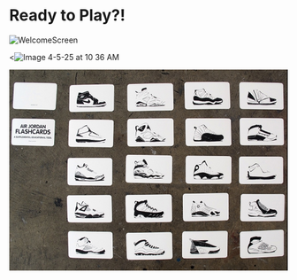 # Ready to Play?!

![WelcomeScreen](https://github.com/user-attachments/assets/cd0e95b7-eb03-4529-b7f5-e342279b6c9e)

<![Image 4-5-25 at 10 36 AM](https://github.com/user-attachments/assets/91e4a342-4b85-4682-bc2a-acaecc3952e4)

<p align="center">
<img src="https://github.com/ksu-is/Quatez-Sneaker-Repository-Project-/blob/main/Image%204-5-25%20at%2010.36%20AM.JPG" width=750>
</p>






